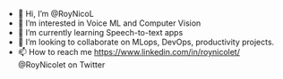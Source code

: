 - 👋 Hi, I’m @RoyNicoL
- 👀 I’m interested in Voice ML and Computer Vision
- 🌱 I’m currently learning Speech-to-text apps
- 💞️ I’m looking to collaborate on MLops, DevOps, productivity projects. 
- 📫 How to reach me https://www.linkedin.com/in/roynicolet/ @RoyNicolet on Twitter 

